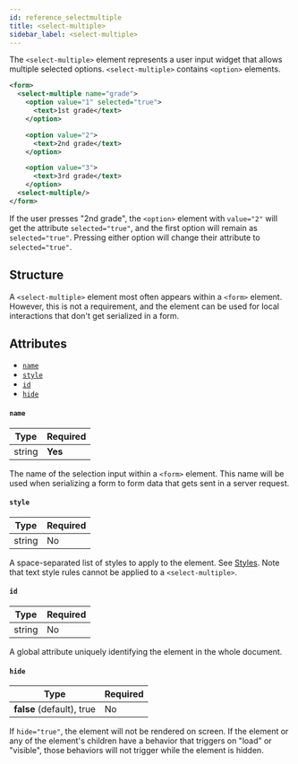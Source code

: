 ```yaml
---
id: reference_selectmultiple
title: <select-multiple>
sidebar_label: <select-multiple>
---
```


The `<select-multiple>` element represents a user input widget that allows multiple selected options. `<select-multiple>` contains `<option>` elements.

```xml
<form>
  <select-multiple name="grade">
    <option value="1" selected="true">
      <text>1st grade</text>
    </option>

    <option value="2">
      <text>2nd grade</text>
    </option>

    <option value="3">
      <text>3rd grade</text>
    </option>
  <select-multiple/>
</form>
```

If the user presses "2nd grade", the `<option>` element with `value="2"` will get the attribute `selected="true"`, and the first option will remain as `selected="true"`. Pressing either option will change their attribute to `selected="true"`.

## Structure

A `<select-multiple>` element most often appears within a `<form>` element. However, this is not a requirement, and the element can be used for local interactions that don't get serialized in a form.

## Attributes

- [`name`](#name)
- [`style`](#style)
- [`id`](#id)
- [`hide`](#hide)

#### `name`

| Type   | Required |
| ------ | -------- |
| string | **Yes**  |

The name of the selection input within a `<form>` element. This name will be used when serializing a form to form data that gets sent in a server request.

#### `style`

| Type   | Required |
| ------ | -------- |
| string | No       |

A space-separated list of styles to apply to the element. See [Styles](/docs/reference_style). Note that text style rules cannot be applied to a `<select-multiple>`.

#### `id`

| Type   | Required |
| ------ | -------- |
| string | No       |

A global attribute uniquely identifying the element in the whole document.

#### `hide`

| Type                      | Required |
| ------------------------- | -------- |
| **false** (default), true | No       |

If `hide="true"`, the element will not be rendered on screen. If the element or any of the element's children have a behavior that triggers on "load" or "visible", those behaviors will not trigger while the element is hidden.
